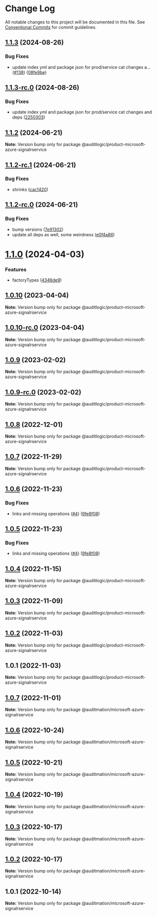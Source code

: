 # Change Log

All notable changes to this project will be documented in this file.
See [Conventional Commits](https://conventionalcommits.org) for commit guidelines.

## [1.1.3](https://github.com/auditlogic/product/compare/@auditlogic/product-microsoft-azure-signalrservice@1.1.2...@auditlogic/product-microsoft-azure-signalrservice@1.1.3) (2024-08-26)


### Bug Fixes

* update index yml and package json for prod/service cat changes a… ([#138](https://github.com/auditlogic/product/issues/138)) ([08fe9be](https://github.com/auditlogic/product/commit/08fe9beb1c8457462a19bc69caa02e6212d97e1a))





## [1.1.3-rc.0](https://github.com/auditlogic/product/compare/@auditlogic/product-microsoft-azure-signalrservice@1.1.2...@auditlogic/product-microsoft-azure-signalrservice@1.1.3-rc.0) (2024-08-26)


### Bug Fixes

* update index yml and package json for prod/service cat changes and deps ([2250303](https://github.com/auditlogic/product/commit/225030363a363608240135b7ebed386b28f01e4b))





## [1.1.2](https://github.com/auditlogic/product/compare/@auditlogic/product-microsoft-azure-signalrservice@1.1.2-rc.1...@auditlogic/product-microsoft-azure-signalrservice@1.1.2) (2024-06-21)

**Note:** Version bump only for package @auditlogic/product-microsoft-azure-signalrservice





## [1.1.2-rc.1](https://github.com/auditlogic/product/compare/@auditlogic/product-microsoft-azure-signalrservice@1.1.2-rc.0...@auditlogic/product-microsoft-azure-signalrservice@1.1.2-rc.1) (2024-06-21)


### Bug Fixes

* shrinks ([cac1420](https://github.com/auditlogic/product/commit/cac14200fefcd8183ab69fe89a47bd3f70f563e9))





## [1.1.2-rc.0](https://github.com/auditlogic/product/compare/@auditlogic/product-microsoft-azure-signalrservice@1.1.0...@auditlogic/product-microsoft-azure-signalrservice@1.1.2-rc.0) (2024-06-21)


### Bug Fixes

* bump versions ([7e91302](https://github.com/auditlogic/product/commit/7e913023b8b312150ed7762c32fbbe616be71de5))
* update all deps as well, some weirdness ([e0f4a86](https://github.com/auditlogic/product/commit/e0f4a864714e2d3de6bbf3da014d5312fe53be2f))





# [1.1.0](https://github.com/auditlogic/product/compare/@auditlogic/product-microsoft-azure-signalrservice@1.0.10...@auditlogic/product-microsoft-azure-signalrservice@1.1.0) (2024-04-03)


### Features

* factoryTypes ([4346de9](https://github.com/auditlogic/product/commit/4346de92693aee892fccf725338ffc7b80ab182b))





## [1.0.10](https://github.com/auditlogic/product/compare/@auditlogic/product-microsoft-azure-signalrservice@1.0.9...@auditlogic/product-microsoft-azure-signalrservice@1.0.10) (2023-04-04)

**Note:** Version bump only for package @auditlogic/product-microsoft-azure-signalrservice





## [1.0.10-rc.0](https://github.com/auditlogic/product/compare/@auditlogic/product-microsoft-azure-signalrservice@1.0.9...@auditlogic/product-microsoft-azure-signalrservice@1.0.10-rc.0) (2023-04-04)

**Note:** Version bump only for package @auditlogic/product-microsoft-azure-signalrservice





## [1.0.9](https://github.com/auditlogic/product/compare/@auditlogic/product-microsoft-azure-signalrservice@1.0.8...@auditlogic/product-microsoft-azure-signalrservice@1.0.9) (2023-02-02)

**Note:** Version bump only for package @auditlogic/product-microsoft-azure-signalrservice





## [1.0.9-rc.0](https://github.com/auditlogic/product/compare/@auditlogic/product-microsoft-azure-signalrservice@1.0.8...@auditlogic/product-microsoft-azure-signalrservice@1.0.9-rc.0) (2023-02-02)

**Note:** Version bump only for package @auditlogic/product-microsoft-azure-signalrservice





## [1.0.8](https://github.com/auditlogic/product/compare/@auditlogic/product-microsoft-azure-signalrservice@1.0.7...@auditlogic/product-microsoft-azure-signalrservice@1.0.8) (2022-12-01)

**Note:** Version bump only for package @auditlogic/product-microsoft-azure-signalrservice





## [1.0.7](https://github.com/auditlogic/product/compare/@auditlogic/product-microsoft-azure-signalrservice@1.0.6...@auditlogic/product-microsoft-azure-signalrservice@1.0.7) (2022-11-29)

**Note:** Version bump only for package @auditlogic/product-microsoft-azure-signalrservice





## [1.0.6](https://github.com/auditlogic/product/compare/@auditlogic/product-microsoft-azure-signalrservice@1.0.4...@auditlogic/product-microsoft-azure-signalrservice@1.0.6) (2022-11-23)


### Bug Fixes

* links and missing operations ([#4](https://github.com/auditlogic/product/issues/4)) ([9fe8f08](https://github.com/auditlogic/product/commit/9fe8f08fe7c57fdb79f991ac35bd6ac2e7dcad38))





## [1.0.5](https://github.com/auditlogic/product/compare/@auditlogic/product-microsoft-azure-signalrservice@1.0.4...@auditlogic/product-microsoft-azure-signalrservice@1.0.5) (2022-11-23)


### Bug Fixes

* links and missing operations ([#4](https://github.com/auditlogic/product/issues/4)) ([9fe8f08](https://github.com/auditlogic/product/commit/9fe8f08fe7c57fdb79f991ac35bd6ac2e7dcad38))





## [1.0.4](https://github.com/auditlogic/product/compare/@auditlogic/product-microsoft-azure-signalrservice@1.0.3...@auditlogic/product-microsoft-azure-signalrservice@1.0.4) (2022-11-15)

**Note:** Version bump only for package @auditlogic/product-microsoft-azure-signalrservice





## [1.0.3](https://github.com/auditlogic/product/compare/@auditlogic/product-microsoft-azure-signalrservice@1.0.2...@auditlogic/product-microsoft-azure-signalrservice@1.0.3) (2022-11-09)

**Note:** Version bump only for package @auditlogic/product-microsoft-azure-signalrservice





## [1.0.2](https://github.com/auditlogic/product/compare/@auditlogic/product-microsoft-azure-signalrservice@1.0.1...@auditlogic/product-microsoft-azure-signalrservice@1.0.2) (2022-11-03)

**Note:** Version bump only for package @auditlogic/product-microsoft-azure-signalrservice





## 1.0.1 (2022-11-03)

**Note:** Version bump only for package @auditlogic/product-microsoft-azure-signalrservice





## [1.0.7](https://github.com/auditmation/store-content/compare/@auditmation/microsoft-azure-signalrservice@1.0.6...@auditmation/microsoft-azure-signalrservice@1.0.7) (2022-11-01)

**Note:** Version bump only for package @auditmation/microsoft-azure-signalrservice





## [1.0.6](https://github.com/auditmation/store-content/compare/@auditmation/microsoft-azure-signalrservice@1.0.5...@auditmation/microsoft-azure-signalrservice@1.0.6) (2022-10-24)

**Note:** Version bump only for package @auditmation/microsoft-azure-signalrservice





## [1.0.5](https://github.com/auditmation/store-content/compare/@auditmation/microsoft-azure-signalrservice@1.0.4...@auditmation/microsoft-azure-signalrservice@1.0.5) (2022-10-21)

**Note:** Version bump only for package @auditmation/microsoft-azure-signalrservice





## [1.0.4](https://github.com/auditmation/store-content/compare/@auditmation/microsoft-azure-signalrservice@1.0.3...@auditmation/microsoft-azure-signalrservice@1.0.4) (2022-10-19)

**Note:** Version bump only for package @auditmation/microsoft-azure-signalrservice





## [1.0.3](https://github.com/auditmation/store-content/compare/@auditmation/microsoft-azure-signalrservice@1.0.2...@auditmation/microsoft-azure-signalrservice@1.0.3) (2022-10-17)

**Note:** Version bump only for package @auditmation/microsoft-azure-signalrservice





## [1.0.2](https://github.com/auditmation/store-content/compare/@auditmation/microsoft-azure-signalrservice@1.0.1...@auditmation/microsoft-azure-signalrservice@1.0.2) (2022-10-17)

**Note:** Version bump only for package @auditmation/microsoft-azure-signalrservice





## 1.0.1 (2022-10-14)

**Note:** Version bump only for package @auditmation/microsoft-azure-signalrservice
